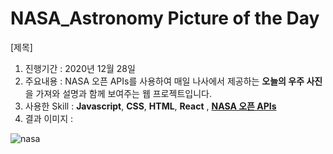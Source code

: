 # NASA_Astronomy Picture of the Day

[제목]
1. 진행기간 : 2020년 12월 28일
2. 주요내용 : NASA 오픈 APIs를 사용하여 매일 나사에서 제공하는 **오늘의 우주 사진**을 가져와 설명과 함께 보여주는 웹 프로젝트입니다.
3. 사용한 Skill : **Javascript**, **CSS**, **HTML**, **React** , **[NASA 오픈 APIs](https://api.nasa.gov/)**
4. 결과 이미지 : 

![nasa](https://user-images.githubusercontent.com/43642411/105046914-0387b700-5aad-11eb-9e25-e4b2b994aba7.PNG)
